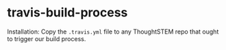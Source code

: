# travis-build-process

Installation: Copy the `.travis.yml` file to any ThoughtSTEM repo that ought
to trigger our build process.



